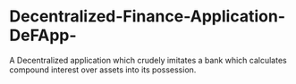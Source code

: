 # Decentralized-Finance-Application-DeFApp-
A Decentralized application which crudely imitates a bank which calculates compound interest over assets into its possession. 
